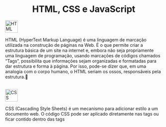 <h1 align="center"> HTML, CSS e JavaScript </h1>

<img height="40em" alt="HTML" src="https://img.shields.io/badge/HTML5-22272E?style=for-the-badge&logo=html5&logoColor=E34F26"/>
<p> HTML (HyperText Markup Language) é uma linguagem de marcação utilizada na construção de páginas na Web. É o que permite criar a estrutura básica de um site na internet e, embora não seja propriamente uma linguagem de programação, usando marcações de códigos chamados “Tags”, possibilita que informações sejam organizadas e formatadas para dar estrutura e forma à página. Por isso, pode-se dizer que, em uma analogia com o corpo humano, o HTML seriam os ossos, responsáveis pela estrutura.🦴 </p>

<br>

<img height="40em" alt="CSS" src="https://img.shields.io/badge/CSS3-22272E?style=for-the-badge&logo=css3&logoColor=1572B6"/>
<p> CSS (Cascading Style Sheets) é um mecanismo para adicionar estilo a um documento web. O código CSS pode ser aplicado diretamente nas tags ou ficar contido dentro das tags <style>. Também é possível, em vez de colocar a formatação dentro do documento, criar um link para um arquivo CSS que contém os estilos. Por isso, na analogia do corpo humano, o HTML seria a pele, responsável pelo estilo/embelezamento (o emoji de sangue foi utilizado pois a boa circulação de sanuge auxilia na melhoria da quaidade da pele). 🩸 </p>

<br>

<img height="40em" alt="JavaScript" src="https://img.shields.io/badge/JavaScript-22272E?style=for-the-badge&logo=javascript&logoColor=F7DF1E"/>
<p> JavaScript é uma linguagem de programação interpretada estruturada, de script em alto nível com tipagem dinâmica fraca e multiparadigma. Juntamente com HTML e CSS, o JavaScript é uma das três principais tecnologias da World Wide Web. Pode-se dizer que o JavaScript seriam os músculos, o cérebro do corpo, responsáveis por tornar a aplicação funcional. 🧠</p>

<br>

<h3> O que será encontrado ao longo desse repositório? </h3>
<p> Ao longo desse repositórios serão encontrados meus projetos e códigos em HTML, CSS e JavaScript, podendo ter explicações e anotações sobre alguns assuntos das linguagens, como uma "aula/anotação". </p>

<br>

>🛑 NOTA: O repositório é constantemente atualizado. Podem haver códigos não funcionando e projetos pessoais inacabados.

<br>

<div align="center">
<img height="300em" alt="JavaScript Logo" src="https://user-images.githubusercontent.com/102625628/180664723-60f62132-1fdf-4c43-a1dd-02b32ad2a073.png"/>
</div>
